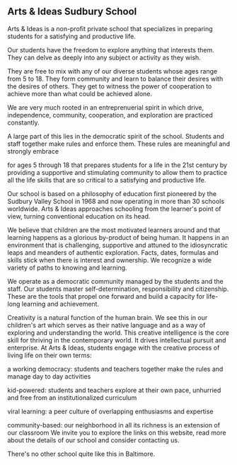 ## Arts & Ideas Sudbury School

Arts & Ideas is a non-profit private school that specializes in preparing students for a satisfying and productive life. 

Our students have the freedom to explore anything that interests them. They can delve as deeply into any subject or activity as they wish. 

They are free to mix with any of our diverse students whose ages range from 5 to 18. They form community and learn to balance their desires with the desires of others. They get to witness the power of cooperation to achieve more than what could be achieved alone. 

We are very much rooted in an entreprenuerial spirit in which drive, independence, community, cooperation, and exploration are practiced constantly. 

A large part of this lies in the democratic spirit of the school. Students and staff together make rules and enforce them. These rules are meaningful and strongly embrace 

for ages 5 through 18 that prepares students for a life in the 21st century by providing a supportive and stimulating community to allow them to practice all the life skills that are so critical to a satisfying and productive life. 




Our school is based on a philosophy of education first pioneered by the Sudbury Valley School in 1968 and now operating in more than 30 schools worldwide. Arts & Ideas approaches schooling from the learner's point of view, turning conventional education on its head.

We believe that children are the most motivated learners around and that learning happens as a glorious by-product of being human. It happens in an environment that is challenging, supportive and attuned to the idiosyncratic leaps and meanders of authentic exploration. Facts, dates, formulas and skills stick when there is interest and ownership. We recognize a wide variety of paths to knowing and learning.

We operate as a democratic community managed by the students and the staff. Our students master self-determination, responsibility and citizenship. These are the tools that propel one forward and build a capacity for life-long learning and achievement.

Creativity is a natural function of the human brain. We see this in our children's art which serves as their native language and as a way of exploring and understanding the world. This creative intelligence is the core skill for thriving in the contemporary world. It drives intellectual pursuit and enterprise. At Arts & Ideas, students engage with the creative process of living life on their own terms:

a working democracy: students and teachers together make the rules and manage day to day activities

kid-powered: students and teachers explore at their own pace, unhurried and free from an institutionalized curriculum

viral learning: a peer culture of overlapping enthusiasms and expertise

community-based: our neighborhood in all its richness is an extension of our classroom
We invite you to explore the links on this website, read more about the details of our school and consider contacting us.

There's no other school quite like this in Baltimore.
